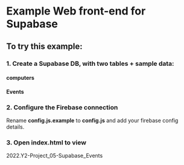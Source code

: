 # Example Web front-end for Supabase

## To try this example:

### 1. Create a Supabase DB, with two tables + sample data:

#### computers



#### Events



### 2. Configure the Firebase connection

Rename **config.js.example** to **config.js** and add your firebase config details.



### 3. Open index.html to view

2022.Y2-Project_05-Supabase_Events